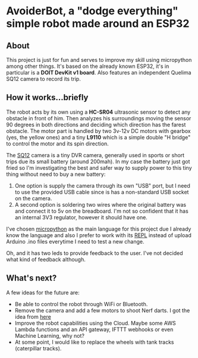 # AvoiderBot, a "dodge everything" simple robot made around an ESP32

## About
This project is just for fun and serves to improve my skill using micropython among other things.
It's based on the already known ESP32, it's in particular is a **DOIT DevKit v1 board**. Also features an independent Quelima SQ12 camera to record its trip.

## How it works...briefly
The robot acts by its own using a **HC-SR04** ultrasonic sensor to detect any obstacle in front of him. Then analyzes his surroundings moving the sensor 90 degrees in both directions and deciding which direction has the farest obstacle. The motor part is handled by two 3v-12v DC motors with gearbox (yes, the yellow ones) and a tiny **L9110** which is a simple double "H bridge" to control the motor and its spin direction.

The [SQ12](https://org-info.mobi/manual/sq12-en.htm) camera is a tiny DVR camera, generally used in sports or short trips due its small battery (around 200mah).
In my case the battery just got fried so I'm investigating the  best and safer way to supply power to this tiny thing without need to buy a new battery:
1. One option is supply the camera through its own "USB" port, but I need to use the provided USB cable since is has a non-standard USB socket on the camera.
2. A second option is soldering two wires where the original battery was and connect it to 5v on the breadboard. I'm not so confident that it has an internal 3V3 regulator, however it should have one.

I've chosen [micropython](https://github.com/micropython/micropython) as the main language for this project due I already know the language and also I prefer to work with its [REPL](https://github.com/micropython/webrepl) instead of upload Arduino .ino files everytime I need to test a new change.

Oh, and it has two leds to provide feedback to the user. I've not decided what kind of feedback although.

## What's next?
A few ideas for the future are:
* Be able to control the robot through WiFi or Bluetooth.
* Remove the camera and add a few motors to shoot Nerf darts. I got the idea from [here](https://create.arduino.cc/projecthub/Little_french_kev/bluetooth-nerf-turret-03363b)
* Improve the robot capabilities using the Cloud. Maybe some AWS Lambda functions and an API gateway, IFTTT webhooks or even Machine Learning, why not?
* At some point, I would like to replace the wheels with tank tracks (caterpillar tracks).
